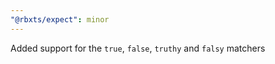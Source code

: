 ```yaml
---
"@rbxts/expect": minor
---
```


Added support for the `true`, `false`, `truthy` and `falsy` matchers
